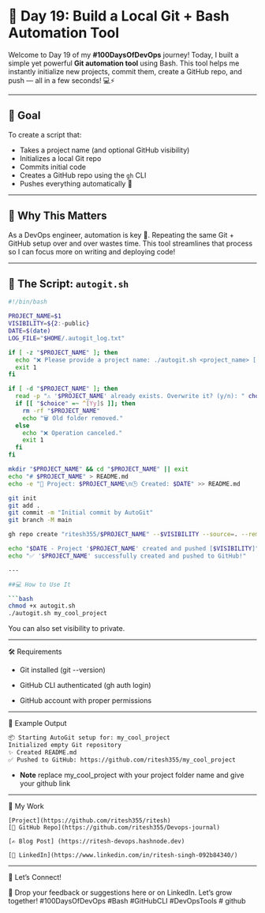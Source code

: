 # 🚀 Day 19: Build a Local Git + Bash Automation Tool

Welcome to Day 19 of my **#100DaysOfDevOps** journey! Today, I built a simple yet powerful **Git automation tool** using Bash. This tool helps me instantly initialize new projects, commit them, create a GitHub repo, and push — all in a few seconds! 💻⚡

---

## 🎯 Goal

To create a script that:
- Takes a project name (and optional GitHub visibility)
- Initializes a local Git repo
- Commits initial code
- Creates a GitHub repo using the `gh` CLI
- Pushes everything automatically 🚀

---

## 🧠 Why This Matters

As a DevOps engineer, automation is key 🔑. Repeating the same Git + GitHub setup over and over wastes time. This tool streamlines that process so I can focus more on writing and deploying code!

---

## 📜 The Script: `autogit.sh`

```bash
#!/bin/bash

PROJECT_NAME=$1
VISIBILITY=${2:-public}
DATE=$(date)
LOG_FILE="$HOME/.autogit_log.txt"

if [ -z "$PROJECT_NAME" ]; then
  echo "❌ Please provide a project name: ./autogit.sh <project_name> [public|private]"
  exit 1
fi

if [ -d "$PROJECT_NAME" ]; then
  read -p "⚠️ '$PROJECT_NAME' already exists. Overwrite it? (y/n): " choice
  if [[ "$choice" =~ ^[Yy]$ ]]; then
    rm -rf "$PROJECT_NAME"
    echo "🗑️ Old folder removed."
  else
    echo "❌ Operation canceled."
    exit 1
  fi
fi

mkdir "$PROJECT_NAME" && cd "$PROJECT_NAME" || exit
echo "# $PROJECT_NAME" > README.md
echo -e "📁 Project: $PROJECT_NAME\n🕒 Created: $DATE" >> README.md

git init
git add .
git commit -m "Initial commit by AutoGit"
git branch -M main

gh repo create "ritesh355/$PROJECT_NAME" --$VISIBILITY --source=. --remote=origin --push

echo "$DATE - Project '$PROJECT_NAME' created and pushed [$VISIBILITY]" >> "$LOG_FILE"
echo "✅ '$PROJECT_NAME' successfully created and pushed to GitHub!"

---

##💻 How to Use It

```bash
chmod +x autogit.sh
./autogit.sh my_cool_project 

```
You can also set visibility to private.

---

🛠️ Requirements

   - Git installed (git --version)

   - GitHub CLI authenticated (gh auth login)

   - GitHub account with proper permissions

---

📂 Example Output

```bash
📦 Starting AutoGit setup for: my_cool_project
Initialized empty Git repository
✨ Created README.md
✅ Pushed to GitHub: https://github.com/ritesh355/my_cool_project

```

- **Note** replace my_cool_project with your project folder name and give your github link 
---

🔗 My Work

    [Project](https://github.com/ritesh355/ritesh)
    [📂 GitHub Repo](https://github.com/ritesh355/Devops-journal)

    [✍️ Blog Post] (https://ritesh-devops.hashnode.dev)

    [🔗 LinkedIn](https://www.linkedin.com/in/ritesh-singh-092b84340/)

---
 💬 Let’s Connect!

💬 Drop your feedback or suggestions here or on LinkedIn. Let’s grow together!
#100DaysOfDevOps #Bash #GitHubCLI #DevOpsTools # github   

